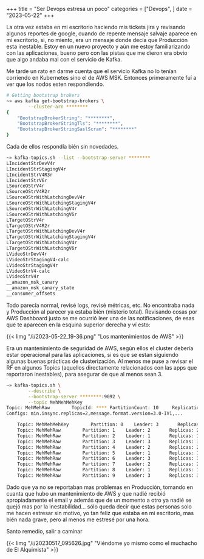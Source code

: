 +++
title = "Ser Devops estresa un poco"
categories = ["Devops", ]
date = "2023-05-22"
+++

La otra vez estaba en mi escritorio haciendo mis tickets jira y revisando algunos reportes de google, cuando de repente mensaje salvaje aparece en mi escritorio, si, no miento, era un mensaje donde decía que Producción esta inestable. Estoy en un nuevo proyecto y aún me estoy familiarizando con las aplicaciones, bueno pero con las pistas que me dieron era obvio que algo andaba mal con el servicio de Kafka.

Me tarde un rato en darme cuenta que el servicio Kafka no lo tenían corriendo en Kubernetes sino el de AWS MSK. Entonces primeramente fuí a ver que los nodos esten respondiendo.

```bash
# Getting bootstrap brokers
~» aws kafka get-bootstrap-brokers \
        --cluster-arn ********
{
    "BootstrapBrokerString": "********",
    "BootstrapBrokerStringTls": "********",
    "BootstrapBrokerStringSaslScram": "********"
}
```

Cada de ellos respondía bién sin novedades.
```bash
~» kafka-topics.sh --list --bootstrap-server ********
LIncidentStrDevV4r
LIncidentStrStagingV4r
LIncidentStrV4R3r
LIncidentStrV6r
LSourceOStrV4r
LSourceOStrV4R2r
LSourceOStrWithLatchingDevV4r
LSourceOStrWithLatchingStagingV4r
LSourceOStrWithLatchingV4r
LSourceOStrWithLatchingV6r
LTargetOStrV4r
LTargetOStrV4R2r
LTargetOStrWithLatchingDevV4r
LTargetOStrWithLatchingStagingV4r
LTargetOStrWithLatchingV4r
LTargetOStrWithLatchingV6r
LVideoStrDevV4r
LVideoStrStagingV4-calc
LVideoStrStagingV4r
LVideoStrV4-calc
LVideoStrV4r
__amazon_msk_canary
__amazon_msk_canary_state
__consumer_offsets
```

Todo parecía normal, revisé logs, revisé métricas, etc. No encontraba nada y Producción al parecer ya estaba bién (misterio total). Revisando cosas por AWS Dashboard justo se me ocurrió leer una de las notificaciones, de esas que te aparecen en la esquina superior derecha y ví esto:

{{< limg "/i/2023-05-22_19-36.png" "Los mantenimientos de AWS" >}} 

Era un mantenimiento de seguridad de AWS, según ellos el cluster debería estar operacional para las aplicaciones, si es que se estan siguiendo algunas buenas prácticas de clusterización. Al menos me puse a revisar el RF en algunos Topics (aquellos directamente relacionados con las apps que reportaron inestables), para asegurar de que al menos sean 3.

```bash
~» kafka-topics.sh \
        --describe \
        --bootstrap-server ********:9092 \
        --topic MehMehMehKey
Topic: MehMehRaw        TopicId: **** PartitionCount: 10     ReplicationFactor: 3    
Configs: min.insync.replicas=2,message.format.version=3.0-IV1,...

    Topic: MehMehMehKey        Partition: 0    Leader: 3       Replicas: 3,1,2 Isr: 2,1,3
    Topic: MehMehRaw        Partition: 1    Leader: 2       Replicas: 2,3,1 Isr: 2,1,3
    Topic: MehMehRaw        Partition: 2    Leader: 1       Replicas: 1,2,3 Isr: 2,1,3
    Topic: MehMehRaw        Partition: 3    Leader: 3       Replicas: 3,2,1 Isr: 2,1,3
    Topic: MehMehRaw        Partition: 4    Leader: 2       Replicas: 2,1,3 Isr: 2,1,3
    Topic: MehMehRaw        Partition: 5    Leader: 1       Replicas: 1,3,2 Isr: 2,1,3
    Topic: MehMehRaw        Partition: 6    Leader: 3       Replicas: 3,1,2 Isr: 2,1,3
    Topic: MehMehRaw        Partition: 7    Leader: 2       Replicas: 2,3,1 Isr: 2,1,3
    Topic: MehMehRaw        Partition: 8    Leader: 1       Replicas: 1,2,3 Isr: 2,1,3
    Topic: MehMehRaw        Partition: 9    Leader: 3       Replicas: 3,2,1 Isr: 2,1,3
```

Dado que ya no se reportaban mas problemas en Producción, tomando en cuanta que hubo un mantenimiento de AWS y que nadié recibió apropiadamente el email y además que de un momento a otro ya nadié se quejó mas por la inestabilidad... sólo queda decir que estas personas solo me hacen estresar sin motivo, yo tan feliz que estaba en mi escritorio, mas bién nada grave, pero al menos me estresé por una hora.

Santo remedio, salir a caminar

{{< limg "/i/20230517_095626.jpg" "Viéndome yo mismo como el muchacho de El Alquimista" >}} 
